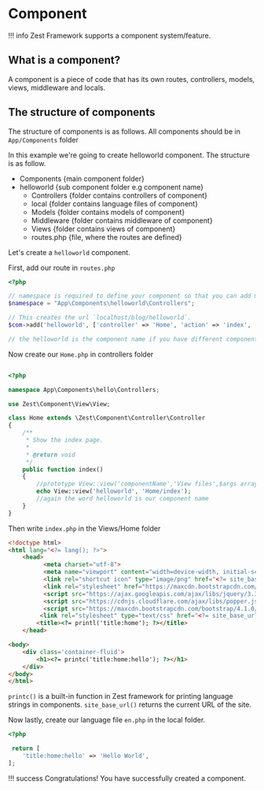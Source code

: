 
# Component

!!! info
    Zest Framework supports a component system/feature.

## What is a component?

A component is a piece of code that has its own routes, controllers, models, views, middleware and locals.

## The structure of components

The structure of components is as follows. All components should be in  `App/Components`  folder

In this example we're going to create helloworld component. The structure is as follow.

-   Components {main component folder}
-   helloworld {sub component folder e.g component name}
    -   Controllers {folder contains controllers of component}
    -   local {folder contains language files of component}
    -   Models {folder contains models of component}
    -   Middleware {folder contains middleware of component}
    -   Views {folder contains views of component}
    -   routes.php {file, where the routes are defined}

Let's create a  `helloworld`  component.

First, add our route in  `routes.php`

```php
<?php

// namespace is required to define your component so that you can add many routes into one component as well.
$namespace = "App\Components\helloworld\Controllers";

// This creates the url `localhost/blog/helloworld`.
$com->add('helloworld', ['controller' => 'Home', 'action' => 'index', 'namespace'=>$namespace]);

// the helloworld is the component name if you have different component chagne it according to name.

```

Now create our  `Home.php`  in controllers folder

```php

<?php

namespace App\Components\hello\Controllers;

use Zest\Component\View\View;

class Home extends \Zest\Component\Controller\Controller
{
    /**
     * Show the index page.
     *
     * @return void
     */
    public function index()
    {
        //prototype View::view('componentName','View files',$args array (optional));
        echo View::view('helloworld', 'Home/index');
        //again the word helloworld is our component name
    }
}


```

Then write  `index.php`  in the Views/Home folder

```html
<!doctype html>
<html lang="<?= lang(); ?>">
    <head>
          <meta charset="utf-8">
          <meta name="viewport" content="width=device-width, initial-scale=1">
          <link rel="shortcut icon" type="image/png" href="<?= site_base_url(); ?>/image/logo.png"/>
          <link rel="stylesheet" href="https://maxcdn.bootstrapcdn.com/bootstrap/4.1.0/css/bootstrap.min.css">
          <script src="https://ajax.googleapis.com/ajax/libs/jquery/3.3.1/jquery.min.js"></script>
          <script src="https://cdnjs.cloudflare.com/ajax/libs/popper.js/1.14.0/umd/popper.min.js"></script>
          <script src="https://maxcdn.bootstrapcdn.com/bootstrap/4.1.0/js/bootstrap.min.js"></script>
         <link rel="stylesheet" type="text/css" href="<?= site_base_url(); ?>/css/style.css">
        <title><?= printl('title:home'); ?></title>
    </head>

<body>
    <div class='container-fluid'>
        <h1><?= printc('title:home:hello'); ?></h1>
    </div>
</body>
</html>


```

`printc()`  is a built-in function in Zest framework for printing language strings in components.  `site_base_url()`  returns the current URL of the site.

Now lastly, create our language file  `en.php`  in the local folder.

```php
<?php

 return [
    'title:home:hello' => 'Hello World',
];


```

!!! success
    Congratulations! You have successfully created a component.